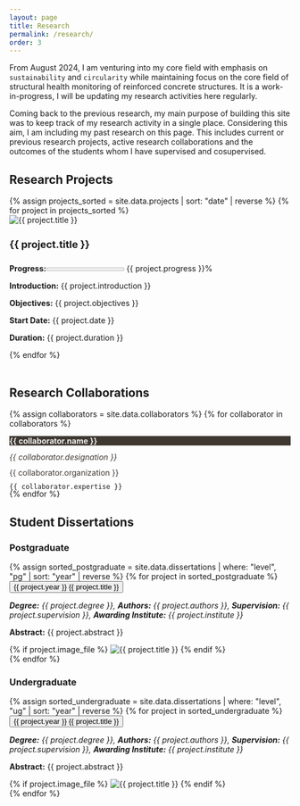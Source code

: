 ```yaml
---
layout: page
title: Research
permalink: /research/
order: 3
---
```


From August 2024, I am venturing into my core field with emphasis on `sustainability` and `circularity` while maintaining focus on the core field of structural health monitoring of reinforced concrete structures. It is a work-in-progress, I will be updating my research activities here regularly. 

Coming back to the previous research, my main purpose of building this site was to keep track of my research activity in a single place. Considering this aim, I am including my past research on this page. This includes current or previous research projects, active research collaborations and the outcomes of the students whom I have supervised and cosupervised.

<h2>Research Projects</h2>

<div class="grid-container">
{% assign projects_sorted = site.data.projects | sort: "date" | reverse %}
    {% for project in projects_sorted %}
      <div class="project-box" onclick="toggleProjectDetails(this)">
        <img src="{{ '/assets/images/projects/' | append: project.image }}" alt="{{ project.title }}" class="project-image">
        <h4 class="project-title" style="font-size: 18px">{{ project.title }}</h4>
        <div class="project-details">
          <p><strong>Progress:</strong><progress value= "{{ project.progress }}" max="100"></progress> {{ project.progress }}% </p>
          <p><strong>Introduction:</strong> {{ project.introduction }}</p>
          <p><strong>Objectives:</strong> {{ project.objectives }}</p>
          <p><strong>Start Date:</strong> {{ project.date }}</p>
          <p><strong>Duration:</strong> {{ project.duration }}</p>
        </div>
      </div>
    {% endfor %}
  </div>

<br>

<h2>Research Collaborations</h2>

<div class="colbadges">
    {% assign collaborators = site.data.collaborators %}
    {% for collaborator in collaborators %}
      <div class="colbadge">
        <p style="background-color:#3e3831; color: #f0efed;"><b>{{ collaborator.name }}</b></p>
        <p style="color: #3e3831; line-height: 1;"><i>{{ collaborator.designation }}</i></p>
        <p style="color: #3e3831; line-height: 1;">{{ collaborator.organization }}</p>
        <code style="font-size: 12px; line-height: 0.7;">{{ collaborator.expertise }}</code>
      </div>
    {% endfor %}
  </div>

<h2>Student Dissertations</h2>
<h3><strong>Postgraduate</strong></h3>
<div class="collapsible-list">
  {% assign sorted_postgraduate = site.data.dissertations | where: "level", "pg" | sort: "year" | reverse %}
  {% for project in sorted_postgraduate %}
  <div class="mainbar">
  <div class="collapsible-item">
    <button class="collapsible-title"><span class="yearbadge">{{ project.year }}</span>  {{ project.title }}</button>
    <div class="collapsible-content">
      <p><em><strong>Degree:</strong> {{ project.degree }}, 
      <strong>Authors:</strong> {{ project.authors }},
      <strong>Supervision:</strong> {{ project.supervision }},
      <strong>Awarding Institute:</strong> {{ project.institute }}</em></p>
      <p><strong>Abstract:</strong> {{ project.abstract }}</p>
      {% if project.image_file %}
      <img src="{{ '/assets/images/dissertations/' | append: project.image_file }}" alt="{{ project.title }}" style="max-width: 100%;" class="center">
      {% endif %}
    </div>
  </div>
  </div>
  {% endfor %}
</div>

<h3><strong>Undergraduate</strong></h3>
<div class="collapsible-list">
  {% assign sorted_undergraduate = site.data.dissertations | where: "level", "ug" | sort: "year" | reverse %}
  {% for project in sorted_undergraduate %}
  <div class="mainbar">
  <div class="collapsible-item">
    <button class="collapsible-title"><span class="yearbadge">{{ project.year }}</span>  {{ project.title }}</button>
    <div class="collapsible-content">
      <p><em><strong>Degree:</strong> {{ project.degree }}, 
      <strong>Authors:</strong> {{ project.authors }},
      <strong>Supervision:</strong> {{ project.supervision }},
      <strong>Awarding Institute:</strong> {{ project.institute }}</em></p>
      <p><strong>Abstract:</strong> {{ project.abstract }}</p>
      {% if project.image_file %}
      <img src="{{ /assets/images/dissertations/' | append: project.image_file }}" alt="{{ project.title }}" style="max-width: 100%;" class="center">
      {% endif %}
    </div>
    </div>
  </div>
  {% endfor %}
</div>



<script>
    function toggleProjectDetails(element) {
      const isExpanded = element.classList.contains('expanded');
      document.querySelectorAll('.project-box').forEach(box => {
        box.classList.remove('expanded');
      });

      if (!isExpanded) {
        element.classList.add('expanded');
      }
    }
</script>


<script>
document.addEventListener("DOMContentLoaded", function() {
  var coll = document.getElementsByClassName("collapsible-title");
  for (var i = 0; i < coll.length; i++) {
    coll[i].addEventListener("click", function() {
      this.classList.toggle("active");
      var content = this.nextElementSibling;
      if (content.style.maxHeight) {
        content.style.maxHeight = null;
      } else {
        content.style.maxHeight = content.scrollHeight + "px";
      }
    });
  }
});
</script>

